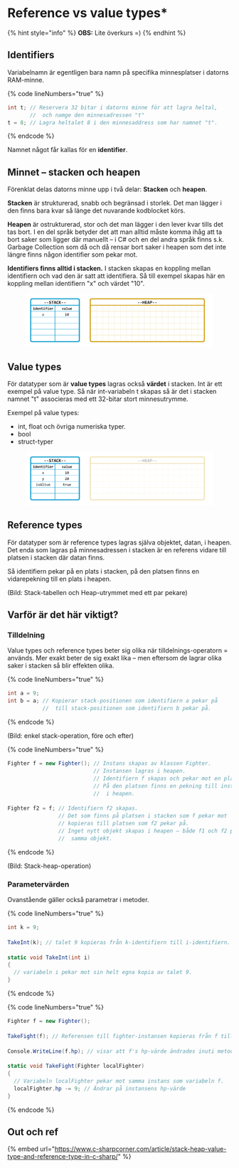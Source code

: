 # Reference vs value types\*

{% hint style="info" %}
**OBS:** Lite överkurs =)
{% endhint %}

## Identifiers

Variabelnamn är egentligen bara namn på specifika minnesplatser i datorns RAM-minne.

{% code lineNumbers="true" %}
```csharp
int t; // Reservera 32 bitar i datorns minne för att lagra heltal, 
       //  och namge den minnesadressen "t"
t = 8; // Lagra heltalet 8 i den minnesaddress som har namnet "t".
```
{% endcode %}

Namnet något får kallas för en **identifier**.

## Minnet – stacken och heapen

Förenklat delas datorns minne upp i två delar: **Stacken** och **heapen**.

**Stacken** är strukturerad, snabb och begränsad i storlek. Det man lägger i den finns bara kvar så länge det nuvarande kodblocket körs.

**Heapen** är ostrukturerad, stor och det man lägger i den lever kvar tills det tas bort. I en del språk betyder det att man alltid måste komma ihåg att ta bort saker som ligger där manuellt – i C# och en del andra språk finns s.k. Garbage Collection som då och då rensar bort saker i heapen som det inte längre finns någon identifier som pekar mot.

**Identifiers finns alltid i stacken.** I stacken skapas en koppling mellan identifiern och vad den är satt att identifiera. Så till exempel skapas här en koppling mellan identifiern "x" och värdet "10".

<figure><img src="../.gitbook/assets/Stack-Heap-x10.png" alt=""><figcaption></figcaption></figure>

## Value types

För datatyper som är **value types** lagras också **värdet** i stacken. Int är ett exempel på value type. Så när int-variabeln t skapas så är det i stacken namnet "t" associeras med ett 32-bitar stort minnesutrymme.

Exempel på value types:

* int, float och övriga numeriska typer.
* bool
* struct-typer

<figure><img src="../.gitbook/assets/Stack-values.png" alt=""><figcaption></figcaption></figure>

## Reference types

För datatyper som är reference types lagras själva objektet, datan, i heapen. Det enda som lagras på minnesadressen i stacken är en referens vidare till platsen i stacken där datan finns.

Så identifiern pekar på en plats i stacken, på den platsen finns en vidarepekning till en plats i heapen.

(Bild: Stack-tabellen och Heap-utrymmet med ett par pekare)

## Varför är det här viktigt?

### Tilldelning

Value types och reference types beter sig olika när tilldelnings-operatorn = används. Mer exakt beter de sig exakt lika – men eftersom de lagrar olika saker i stacken så blir effekten olika.

{% code lineNumbers="true" %}
```csharp
int a = 9;
int b = a; // Kopierar stack-positionen som identifiern a pekar på
           //  till stack-positionen som identifiern b pekar på.
```
{% endcode %}

(Bild: enkel stack-operation, före och efter)

{% code lineNumbers="true" %}
```csharp
Fighter f = new Fighter(); // Instans skapas av klassen Fighter.
                           // Instansen lagras i heapen.
                           // Identifiern f skapas och pekar mot en plats i stacken.
                           // På den platsen finns en pekning till instansens plats
                           //  i heapen.

Fighter f2 = f; // Identifiern f2 skapas.
                // Det som finns på platsen i stacken som f pekar mot
                // kopieras till platsen som f2 pekar på.
                // Inget nytt objekt skapas i heapen – både f1 och f2 pekar mot
                //  samma objekt.
```
{% endcode %}

(Bild: Stack-heap-operation)

### Parametervärden

Ovanstående gäller också parametrar i metoder.

{% code lineNumbers="true" %}
```csharp
int k = 9;

TakeInt(k); // talet 9 kopieras från k-identifiern till i-identifiern.

static void TakeInt(int i)
{
  // variabeln i pekar mot sin helt egna kopia av talet 9.
}
```
{% endcode %}

{% code lineNumbers="true" %}
```csharp
Fighter f = new Fighter();

TakeFight(f); // Referensen till fighter-instansen kopieras från f till localFighter

Console.WriteLine(f.hp); // visar att f's hp-värde ändrades inuti metodenc

static void TakeFight(Fighter localFighter)
{
  // Variabeln localFighter pekar mot samma instans som variabeln f.
  localFighter.hp -= 9; // Ändrar på instansens hp-värde
}
```
{% endcode %}

## Out och ref



{% embed url="https://www.c-sharpcorner.com/article/stack-heap-value-type-and-reference-type-in-c-sharp/" %}
